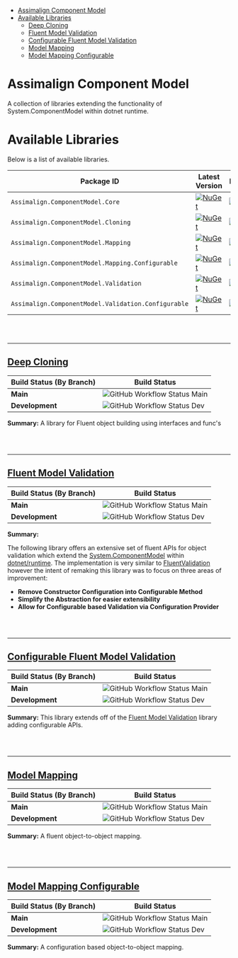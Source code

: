 
- [Assimalign Component Model](#assimalign-component-model)
- [Available Libraries](#available-libraries)
  - [Deep Cloning](#deep-cloning)
  - [Fluent Model Validation](#fluent-model-validation)
  - [Configurable Fluent Model Validation](#configurable-fluent-model-validation)
  - [Model Mapping](#model-mapping)
  - [Model Mapping Configurable](#model-mapping-configurable)



# Assimalign Component Model
A collection of libraries extending the functionality of System.ComponentModel within dotnet runtime.


# Available Libraries
Below is a list of available libraries.


|  Package ID                                           |  Latest Version  | Downloads | 
| ----------------------------------------------------- | ---------------- | --------- |
| `Assimalign.ComponentModel.Core`                      | [![NuGet](https://img.shields.io/nuget/v/Assimalign.ComponentModel.Core.svg)](https://nuget.org/packages/Assimalign.ComponentModel.Core) | [![Nuget](https://img.shields.io/nuget/dt/Assimalign.ComponentModel.Core.svg)](https://nuget.org/packages/Assimalign.ComponentModel.Core) |
| `Assimalign.ComponentModel.Cloning`                   | [![NuGet](https://img.shields.io/nuget/v/Assimalign.ComponentModel.Cloning.svg)](https://nuget.org/packages/Assimalign.ComponentModel.Cloning) | [![Nuget](https://img.shields.io/nuget/dt/Assimalign.ComponentModel.Cloning.svg)](https://nuget.org/packages/Assimalign.ComponentModel.Cloning) |
| `Assimalign.ComponentModel.Mapping`                   | [![NuGet](https://img.shields.io/nuget/v/Assimalign.ComponentModel.Mapping.svg)](https://nuget.org/packages/Assimalign.ComponentModel.Mapping) | [![Nuget](https://img.shields.io/nuget/dt/Assimalign.ComponentModel.Mapping.svg)](https://nuget.org/packages/Assimalign.ComponentModel.Mapping) |
| `Assimalign.ComponentModel.Mapping.Configurable`      | [![NuGet](https://img.shields.io/nuget/v/Assimalign.ComponentModel.Mapping.Configurable.svg)](https://nuget.org/packages/Assimalign.ComponentModel.Mapping.Configurable) | [![Nuget](https://img.shields.io/nuget/dt/Assimalign.ComponentModel.Mapping.Configurable.svg)](https://nuget.org/packages/Assimalign.ComponentModel.Mapping.Configurable) |
| `Assimalign.ComponentModel.Validation`                | [![NuGet](https://img.shields.io/nuget/v/Assimalign.ComponentModel.Validation.svg)](https://nuget.org/packages/Assimalign.ComponentModel.Validation) | [![Nuget](https://img.shields.io/nuget/dt/Assimalign.ComponentModel.Validation.svg)](https://nuget.org/packages/Assimalign.ComponentModel.Validation) |
| `Assimalign.ComponentModel.Validation.Configurable`   | [![NuGet](https://img.shields.io/nuget/v/Assimalign.ComponentModel.Validation.Configurable.svg)](https://nuget.org/packages/Assimalign.ComponentModel.Validation.Configurable) | [![Nuget](https://img.shields.io/nuget/dt/Assimalign.ComponentModel.Validation.Configurable.svg)](https://nuget.org/packages/Assimalign.ComponentModel.Validation.Configurable) |

<br/>
<br/>

---


## [Deep Cloning](./docs/cloning/overview.md)

|Build Status (By Branch) | Build Status |
|-------------------------|--------------|
|**Main**                 |![GitHub Workflow Status Main](https://img.shields.io/github/workflow/status/Assimalign-LLC/asal-component-model/assimalign.componentmodel.cloning.build.ci/main) |
|**Development**          |![GitHub Workflow Status Dev](https://img.shields.io/github/workflow/status/Assimalign-LLC/asal-component-model/assimalign.componentmodel.cloning.build.ci/development) |


**Summary:**
A library for Fluent object building using interfaces and func's

<br/>
<br/>

---


## [Fluent Model Validation](./docs/validation/overview.md)
|Build Status (By Branch) | Build Status |
|-------------------------|--------------|
|**Main**                 |![GitHub Workflow Status Main](https://img.shields.io/github/workflow/status/Assimalign-LLC/asal-component-model/assimalign.componentmodel.validation.build.ci/main) |
|**Development**          |![GitHub Workflow Status Dev](https://img.shields.io/github/workflow/status/Assimalign-LLC/asal-component-model/assimalign.componentmodel.validation.build.ci/development) |


**Summary:**

The following library offers an extensive set of fluent APIs for object validation which extend the [System.ComponentModel](https://github.com/dotnet/runtime/tree/main/src/libraries/System.ComponentModel) within [dotnet/runtime](https://github.com/dotnet/runtime). The implementation is very similar to [FluentValidation](https://github.com/FluentValidation) however the intent of remaking this library was to focus on three areas of improvement: 
- **Remove Constructor Configuration into Configurable Method**
- **Simplify the Abstraction for easier extensibility**
- **Allow for Configurable based Validation via Configuration Provider**


<br/>
<br/>

---

## [Configurable Fluent Model Validation](./docs/validation/configurable/overview.md)
|Build Status (By Branch) | Build Status |
|-------------------------|--------------|
|**Main**                 |![GitHub Workflow Status Main](https://img.shields.io/github/workflow/status/Assimalign-LLC/asal-component-model/assimalign.componentmodel.validation.configurable.build.ci/main) |
|**Development**          |![GitHub Workflow Status Dev](https://img.shields.io/github/workflow/status/Assimalign-LLC/asal-component-model/assimalign.componentmodel.validation.configurable.build.ci/development)|


**Summary:**
This library extends off of the [Fluent Model Validation](#fluent-model-validation) library adding configurable APIs.

<br/>
<br/>

---


## [Model Mapping](./docs/mapping/overview.md)
|Build Status (By Branch) | Build Status |
|-------------------------|--------------|
|**Main**                 |![GitHub Workflow Status Main](https://img.shields.io/github/workflow/status/Assimalign-LLC/asal-component-model/assimalign.componentmodel.mapping.build.ci/main) |
|**Development**          |![GitHub Workflow Status Dev](https://img.shields.io/github/workflow/status/Assimalign-LLC/asal-component-model/assimalign.componentmodel.mapping.build.ci/development)|


**Summary:**
A fluent object-to-object mapping.

<br/>
<br/>

---


##  [Model Mapping Configurable](./docs/mapping/configurable/overview.md)
|Build Status (By Branch) |Build Status|
|-------|------------|
|**Main**|![GitHub Workflow Status Main](https://img.shields.io/github/workflow/status/Assimalign-LLC/asal-component-model/assimalign.componentmodel.mapping.configurable.build.ci/main) |
|**Development**|![GitHub Workflow Status Dev](https://img.shields.io/github/workflow/status/Assimalign-LLC/asal-component-model/assimalign.componentmodel.mapping.configurable.build.ci/development)|


**Summary:**
A configuration based object-to-object mapping.